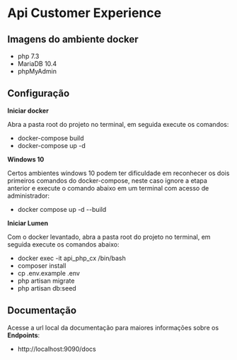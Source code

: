 # Api Customer Experience

## Imagens do ambiente docker
- php 7.3
- MariaDB 10.4
- phpMyAdmin

## Configuração
**Iniciar docker**

Abra a pasta root do projeto no terminal, em seguida execute os comandos:
- docker-compose build
- docker-compose up -d

**Windows 10**

Certos ambientes windows 10 podem ter dificuldade em reconhecer os dois primeiros comandos do docker-compose, neste caso ignore a etapa  anterior e execute o comando abaixo em um terminal com acesso de administrador:
- docker compose up -d --build

**Iniciar Lumen**

Com o docker levantado, abra a pasta root do projeto no terminal, em seguida execute os comandos abaixo:
- docker exec -it api_php_cx /bin/bash
- composer install
- cp .env.example .env
- php artisan migrate
- php artisan db:seed

## Documentação
Acesse a url local da documentação para maiores informações sobre os **Endpoints**:
- http://localhost:9090/docs
